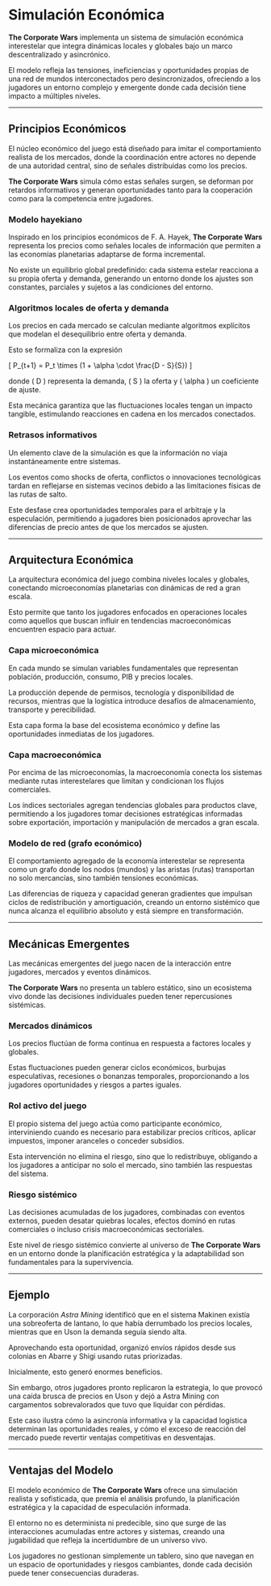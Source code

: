 # Simulación Económica

**The Corporate Wars** implementa un sistema de simulación económica interestelar que integra dinámicas locales y globales bajo un marco descentralizado y asincrónico.

El modelo refleja las tensiones, ineficiencias y oportunidades propias de una red de mundos interconectados pero desincronizados, ofreciendo a los jugadores un entorno complejo y emergente donde cada decisión tiene impacto a múltiples niveles.

---

## Principios Económicos

El núcleo económico del juego está diseñado para imitar el comportamiento realista de los mercados, donde la coordinación entre actores no depende de una autoridad central, sino de señales distribuidas como los precios.

**The Corporate Wars** simula cómo estas señales surgen, se deforman por retardos informativos y generan oportunidades tanto para la cooperación como para la competencia entre jugadores.

### Modelo hayekiano

Inspirado en los principios económicos de F. A. Hayek, **The Corporate Wars** representa los precios como señales locales de información que permiten a las economías planetarias adaptarse de forma incremental.

No existe un equilibrio global predefinido: cada sistema estelar reacciona a su propia oferta y demanda, generando un entorno donde los ajustes son constantes, parciales y sujetos a las condiciones del entorno.

### Algoritmos locales de oferta y demanda

Los precios en cada mercado se calculan mediante algoritmos explícitos que modelan el desequilibrio entre oferta y demanda.

Esto se formaliza con la expresión 

\[
P_{t+1} = P_t \times (1 + \alpha \cdot \frac{D - S}{S})
\]

donde \( D \) representa la demanda, \( S \) la oferta y \( \alpha \) un coeficiente de ajuste.

Esta mecánica garantiza que las fluctuaciones locales tengan un impacto tangible, estimulando reacciones en cadena en los mercados conectados.

### Retrasos informativos

Un elemento clave de la simulación es que la información no viaja instantáneamente entre sistemas.

Los eventos como shocks de oferta, conflictos o innovaciones tecnológicas tardan en reflejarse en sistemas vecinos debido a las limitaciones físicas de las rutas de salto.

Este desfase crea oportunidades temporales para el arbitraje y la especulación, permitiendo a jugadores bien posicionados aprovechar las diferencias de precio antes de que los mercados se ajusten.

---

## Arquitectura Económica

La arquitectura económica del juego combina niveles locales y globales, conectando microeconomías planetarias con dinámicas de red a gran escala.

Esto permite que tanto los jugadores enfocados en operaciones locales como aquellos que buscan influir en tendencias macroeconómicas encuentren espacio para actuar.

### Capa microeconómica

En cada mundo se simulan variables fundamentales que representan población, producción, consumo, PIB y precios locales.

La producción depende de permisos, tecnología y disponibilidad de recursos, mientras que la logística introduce desafíos de almacenamiento, transporte y perecibilidad.

Esta capa forma la base del ecosistema económico y define las oportunidades inmediatas de los jugadores.

### Capa macroeconómica

Por encima de las microeconomías, la macroeconomía conecta los sistemas mediante rutas interestelares que limitan y condicionan los flujos comerciales.

Los índices sectoriales agregan tendencias globales para productos clave, permitiendo a los jugadores tomar decisiones estratégicas informadas sobre exportación, importación y manipulación de mercados a gran escala.

### Modelo de red (grafo económico)

El comportamiento agregado de la economía interestelar se representa como un grafo donde los nodos (mundos) y las aristas (rutas) transportan no solo mercancías, sino también tensiones económicas.

Las diferencias de riqueza y capacidad generan gradientes que impulsan ciclos de redistribución y amortiguación, creando un entorno sistémico que nunca alcanza el equilibrio absoluto y está siempre en transformación.

---

## Mecánicas Emergentes

Las mecánicas emergentes del juego nacen de la interacción entre jugadores, mercados y eventos dinámicos.

**The Corporate Wars** no presenta un tablero estático, sino un ecosistema vivo donde las decisiones individuales pueden tener repercusiones sistémicas.

### Mercados dinámicos

Los precios fluctúan de forma continua en respuesta a factores locales y globales.

Estas fluctuaciones pueden generar ciclos económicos, burbujas especulativas, recesiones o bonanzas temporales, proporcionando a los jugadores oportunidades y riesgos a partes iguales.

### Rol activo del juego

El propio sistema del juego actúa como participante económico, interviniendo cuando es necesario para estabilizar precios críticos, aplicar impuestos, imponer aranceles o conceder subsidios.

Esta intervención no elimina el riesgo, sino que lo redistribuye, obligando a los jugadores a anticipar no solo el mercado, sino también las respuestas del sistema.

### Riesgo sistémico

Las decisiones acumuladas de los jugadores, combinadas con eventos externos, pueden desatar quiebras locales, efectos dominó en rutas comerciales o incluso crisis macroeconómicas sectoriales.

Este nivel de riesgo sistémico convierte al universo de **The Corporate Wars** en un entorno donde la planificación estratégica y la adaptabilidad son fundamentales para la supervivencia.

---

## Ejemplo

La corporación *Astra Mining* identificó que en el sistema Makinen existía una sobreoferta de lantano, lo que había derrumbado los precios locales, mientras que en Uson la demanda seguía siendo alta.

Aprovechando esta oportunidad, organizó envíos rápidos desde sus colonias en Abarre y Shigi usando rutas priorizadas.

Inicialmente, esto generó enormes beneficios.

Sin embargo, otros jugadores pronto replicaron la estrategia, lo que provocó una caída brusca de precios en Uson y dejó a Astra Mining con cargamentos sobrevalorados que tuvo que liquidar con pérdidas.

Este caso ilustra cómo la asincronía informativa y la capacidad logística determinan las oportunidades reales, y cómo el exceso de reacción del mercado puede revertir ventajas competitivas en desventajas.

---

## Ventajas del Modelo

El modelo económico de **The Corporate Wars** ofrece una simulación realista y sofisticada, que premia el análisis profundo, la planificación estratégica y la capacidad de especulación informada.

El entorno no es determinista ni predecible, sino que surge de las interacciones acumuladas entre actores y sistemas, creando una jugabilidad que refleja la incertidumbre de un universo vivo.

Los jugadores no gestionan simplemente un tablero, sino que navegan en un espacio de oportunidades y riesgos cambiantes, donde cada decisión puede tener consecuencias duraderas.